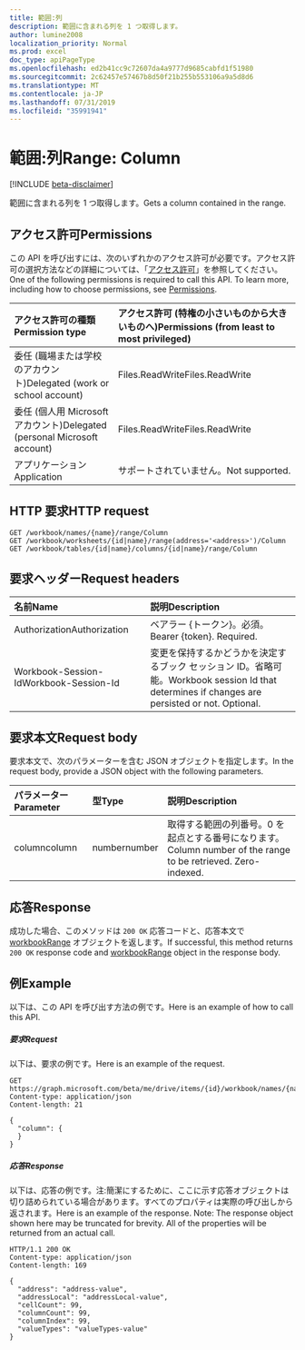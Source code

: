 ```yaml
---
title: 範囲:列
description: 範囲に含まれる列を 1 つ取得します。
author: lumine2008
localization_priority: Normal
ms.prod: excel
doc_type: apiPageType
ms.openlocfilehash: ed2b41cc9c72607da4a9777d9685cabfd1f51980
ms.sourcegitcommit: 2c62457e57467b8d50f21b255b553106a9a5d8d6
ms.translationtype: MT
ms.contentlocale: ja-JP
ms.lasthandoff: 07/31/2019
ms.locfileid: "35991941"
---
```

# <a name="range-column"></a><span data-ttu-id="e004a-103">範囲:列</span><span class="sxs-lookup"><span data-stu-id="e004a-103">Range: Column</span></span>

[!INCLUDE [beta-disclaimer](../../includes/beta-disclaimer.md)]

<span data-ttu-id="e004a-104">範囲に含まれる列を 1 つ取得します。</span><span class="sxs-lookup"><span data-stu-id="e004a-104">Gets a column contained in the range.</span></span>
## <a name="permissions"></a><span data-ttu-id="e004a-105">アクセス許可</span><span class="sxs-lookup"><span data-stu-id="e004a-105">Permissions</span></span>
<span data-ttu-id="e004a-p101">この API を呼び出すには、次のいずれかのアクセス許可が必要です。アクセス許可の選択方法などの詳細については、「[アクセス許可](/graph/permissions-reference)」を参照してください。</span><span class="sxs-lookup"><span data-stu-id="e004a-p101">One of the following permissions is required to call this API. To learn more, including how to choose permissions, see [Permissions](/graph/permissions-reference).</span></span>

|<span data-ttu-id="e004a-108">アクセス許可の種類</span><span class="sxs-lookup"><span data-stu-id="e004a-108">Permission type</span></span>      | <span data-ttu-id="e004a-109">アクセス許可 (特権の小さいものから大きいものへ)</span><span class="sxs-lookup"><span data-stu-id="e004a-109">Permissions (from least to most privileged)</span></span>              |
|:--------------------|:---------------------------------------------------------|
|<span data-ttu-id="e004a-110">委任 (職場または学校のアカウント)</span><span class="sxs-lookup"><span data-stu-id="e004a-110">Delegated (work or school account)</span></span> | <span data-ttu-id="e004a-111">Files.ReadWrite</span><span class="sxs-lookup"><span data-stu-id="e004a-111">Files.ReadWrite</span></span>    |
|<span data-ttu-id="e004a-112">委任 (個人用 Microsoft アカウント)</span><span class="sxs-lookup"><span data-stu-id="e004a-112">Delegated (personal Microsoft account)</span></span> | <span data-ttu-id="e004a-113">Files.ReadWrite</span><span class="sxs-lookup"><span data-stu-id="e004a-113">Files.ReadWrite</span></span>    |
|<span data-ttu-id="e004a-114">アプリケーション</span><span class="sxs-lookup"><span data-stu-id="e004a-114">Application</span></span> | <span data-ttu-id="e004a-115">サポートされていません。</span><span class="sxs-lookup"><span data-stu-id="e004a-115">Not supported.</span></span> |

## <a name="http-request"></a><span data-ttu-id="e004a-116">HTTP 要求</span><span class="sxs-lookup"><span data-stu-id="e004a-116">HTTP request</span></span>
<!-- { "blockType": "ignored" } -->
```http
GET /workbook/names/{name}/range/Column
GET /workbook/worksheets/{id|name}/range(address='<address>')/Column
GET /workbook/tables/{id|name}/columns/{id|name}/range/Column

```
## <a name="request-headers"></a><span data-ttu-id="e004a-117">要求ヘッダー</span><span class="sxs-lookup"><span data-stu-id="e004a-117">Request headers</span></span>
| <span data-ttu-id="e004a-118">名前</span><span class="sxs-lookup"><span data-stu-id="e004a-118">Name</span></span>       | <span data-ttu-id="e004a-119">説明</span><span class="sxs-lookup"><span data-stu-id="e004a-119">Description</span></span>|
|:---------------|:----------|
| <span data-ttu-id="e004a-120">Authorization</span><span class="sxs-lookup"><span data-stu-id="e004a-120">Authorization</span></span>  | <span data-ttu-id="e004a-p102">ベアラー {トークン}。必須。</span><span class="sxs-lookup"><span data-stu-id="e004a-p102">Bearer {token}. Required.</span></span> |
| <span data-ttu-id="e004a-123">Workbook-Session-Id</span><span class="sxs-lookup"><span data-stu-id="e004a-123">Workbook-Session-Id</span></span>  | <span data-ttu-id="e004a-p103">変更を保持するかどうかを決定するブック セッション ID。省略可能。</span><span class="sxs-lookup"><span data-stu-id="e004a-p103">Workbook session Id that determines if changes are persisted or not. Optional.</span></span>|

## <a name="request-body"></a><span data-ttu-id="e004a-126">要求本文</span><span class="sxs-lookup"><span data-stu-id="e004a-126">Request body</span></span>
<span data-ttu-id="e004a-127">要求本文で、次のパラメーターを含む JSON オブジェクトを指定します。</span><span class="sxs-lookup"><span data-stu-id="e004a-127">In the request body, provide a JSON object with the following parameters.</span></span>

| <span data-ttu-id="e004a-128">パラメーター</span><span class="sxs-lookup"><span data-stu-id="e004a-128">Parameter</span></span>    | <span data-ttu-id="e004a-129">型</span><span class="sxs-lookup"><span data-stu-id="e004a-129">Type</span></span>   |<span data-ttu-id="e004a-130">説明</span><span class="sxs-lookup"><span data-stu-id="e004a-130">Description</span></span>|
|:---------------|:--------|:----------|
|<span data-ttu-id="e004a-131">column</span><span class="sxs-lookup"><span data-stu-id="e004a-131">column</span></span>|<span data-ttu-id="e004a-132">number</span><span class="sxs-lookup"><span data-stu-id="e004a-132">number</span></span>|<span data-ttu-id="e004a-p104">取得する範囲の列番号。0 を起点とする番号になります。</span><span class="sxs-lookup"><span data-stu-id="e004a-p104">Column number of the range to be retrieved. Zero-indexed.</span></span>|

## <a name="response"></a><span data-ttu-id="e004a-135">応答</span><span class="sxs-lookup"><span data-stu-id="e004a-135">Response</span></span>

<span data-ttu-id="e004a-136">成功した場合、このメソッドは `200 OK` 応答コードと、応答本文で [workbookRange](../resources/workbookrange.md) オブジェクトを返します。</span><span class="sxs-lookup"><span data-stu-id="e004a-136">If successful, this method returns `200 OK` response code and [workbookRange](../resources/workbookrange.md) object in the response body.</span></span>

## <a name="example"></a><span data-ttu-id="e004a-137">例</span><span class="sxs-lookup"><span data-stu-id="e004a-137">Example</span></span>
<span data-ttu-id="e004a-138">以下は、この API を呼び出す方法の例です。</span><span class="sxs-lookup"><span data-stu-id="e004a-138">Here is an example of how to call this API.</span></span>
##### <a name="request"></a><span data-ttu-id="e004a-139">要求</span><span class="sxs-lookup"><span data-stu-id="e004a-139">Request</span></span>
<span data-ttu-id="e004a-140">以下は、要求の例です。</span><span class="sxs-lookup"><span data-stu-id="e004a-140">Here is an example of the request.</span></span>
<!-- {
  "blockType": "request",
  "name": "range_column"
}-->
```http
GET https://graph.microsoft.com/beta/me/drive/items/{id}/workbook/names/{name}/range/Column
Content-type: application/json
Content-length: 21

{
  "column": {
  }
}
```

##### <a name="response"></a><span data-ttu-id="e004a-141">応答</span><span class="sxs-lookup"><span data-stu-id="e004a-141">Response</span></span>
<span data-ttu-id="e004a-p105">以下は、応答の例です。注:簡潔にするために、ここに示す応答オブジェクトは切り詰められている場合があります。すべてのプロパティは実際の呼び出しから返されます。</span><span class="sxs-lookup"><span data-stu-id="e004a-p105">Here is an example of the response. Note: The response object shown here may be truncated for brevity. All of the properties will be returned from an actual call.</span></span>
<!-- {
  "blockType": "response",
  "truncated": true,
  "@odata.type": "microsoft.graph.workbookRange"
} -->
```http
HTTP/1.1 200 OK
Content-type: application/json
Content-length: 169

{
  "address": "address-value",
  "addressLocal": "addressLocal-value",
  "cellCount": 99,
  "columnCount": 99,
  "columnIndex": 99,
  "valueTypes": "valueTypes-value"
}
```

<!-- uuid: 8fcb5dbc-d5aa-4681-8e31-b001d5168d79
2015-10-25 14:57:30 UTC -->
<!--
{
  "type": "#page.annotation",
  "description": "Range: Column",
  "keywords": "",
  "section": "documentation",
  "tocPath": "",
  "suppressions": []
}
-->
